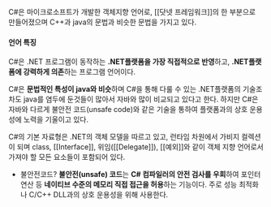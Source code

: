 C#은 마이크로소프트가 개발한 객체지향 언어로, [[닷넷 프레임워크]]의 한 부분으로 만들어졌으며
C++과 java의 문법과 비슷한 문법을 가지고 있다.



#### 언어 특징
C#은 .NET 프로그램이 동작하는 **.NET플랫폼을 가장 직접적으로 반영**하고, **.NET플랫폼에 강력하게 의존**하는 프로그램 언어이다.

C#은 **문법적인 특성이 java와 비슷**하며 C#을 통해 다룰 수 있는 .NET플랫폼의 기술조차도 java를 염두에 둔것들이 많아서 자바와 많이 비교되고 있다고 한다.
하지만 C#은 자바와 다르게 불안전 코드(unsafe code)와 같은 기술을 통하여 플랫폼과의 상호 운용성에 노력을 기울이고 있다.

C#의 기본 자료형은 .NET의 객체 모델을 따르고 있고, 런타임 차원에서 가비지 컬렉션이 되며 class, [[Interface]], 위임([[Delegate]]), [[예외]]와 같이 객체 지향 언어로서 가져야 할 모든 요소들이 포함되어 있다.



- 불안전코드?
	**불안전(unsafe) 코드**는 **C# 컴파일러의 안전 검사를 우회**하여 포인터 연산 등 **네이티브 수준의 메모리 직접 접근을 허용**하는 기능이다. 주로 성능 최적화나 C/C++ DLL과의 상호 운용성을 위해 사용한다.
